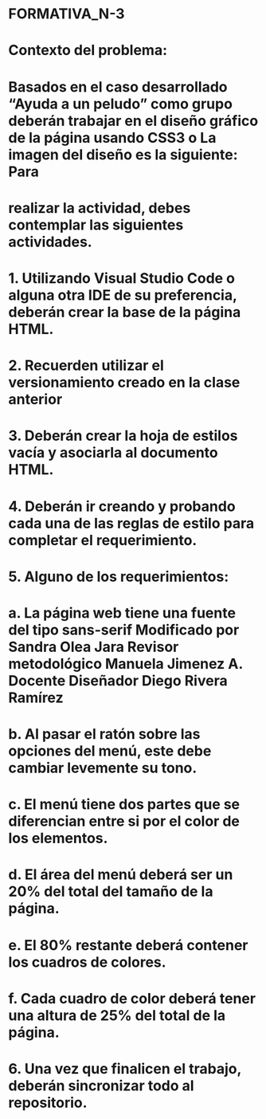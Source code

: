 # FORMATIVA_N-3
# Contexto del problema:
# Basados en el caso desarrollado “Ayuda a un peludo” como grupo deberán trabajar en el diseño gráfico de la página usando CSS3 o La imagen del diseño es la siguiente: Para 
# realizar la actividad, debes contemplar las siguientes actividades. 
# 1. Utilizando Visual Studio Code o alguna otra IDE de su preferencia, deberán crear la base de la página HTML. 
# 2. Recuerden utilizar el versionamiento creado en la clase anterior 
# 3. Deberán crear la hoja de estilos vacía y asociarla al documento HTML. 
# 4. Deberán ir creando y probando cada una de las reglas de estilo para completar el requerimiento. 
# 5. Alguno de los requerimientos: 
#    a. La página web tiene una fuente del tipo sans-serif Modificado por Sandra Olea Jara Revisor metodológico Manuela Jimenez A. Docente Diseñador Diego Rivera Ramírez 
#    b. Al pasar el ratón sobre las opciones del menú, este debe cambiar levemente su tono. 
#    c. El menú tiene dos partes que se diferencian entre si por el color de los elementos. 
#    d. El área del menú deberá ser un 20% del total del tamaño de la página. 
#    e. El 80% restante deberá contener los cuadros de colores. 
#    f. Cada cuadro de color deberá tener una altura de 25% del total de la página. 
# 6. Una vez que finalicen el trabajo, deberán sincronizar todo al repositorio.

